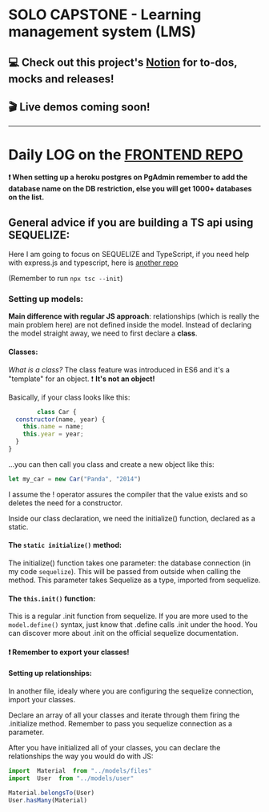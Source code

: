 # SOLO CAPSTONE - Learning management system (LMS)
## :computer: Check out this project's [Notion](https://www.notion.so/lidiakovac/SOLO-CAPSTONE-60bd6b2e4a254a6a8e5025db83966905) for to-dos, mocks and releases! 

## :clapper: Live demos coming soon! 

---

# Daily LOG on the [FRONTEND REPO](https://github.com/LidiaKovac/learning-management-system-FE)

**:exclamation: When setting up a heroku postgres on PgAdmin remember to add the database name on the DB restriction, else you will get 1000+ databases on the list.** 

## General advice if you are building a TS api using SEQUELIZE: 

Here I am going to focus on SEQUELIZE and TypeScript, if you need help with express.js and typescript, here is [another repo](https://github.com/LidiaKovac/to-rain-or-not-to-rain-be)

(Remember to run ```npx tsc --init```)
 
### Setting up models:

**Main difference with regular JS approach**: relationships (which is really the main problem here) are not defined inside the model. 
Instead of declaring the model straight away, we need to first declare a **class**. 

#### Classes: 
*What is a class?* The class feature was introduced in ES6 and it's a "template" for an object. 
:exclamation: **It's not an object!**

Basically, if your class looks like this: 
```js
        class Car {
  constructor(name, year) {
    this.name = name;
    this.year = year;
  }
}
```
...you can then call you class and create a new object like this: 
```js 
let my_car = new Car("Panda", "2014") 
```
I assume the ! operator assures the compiler that the value exists and so deletes the need for a constructor. 

Inside our class declaration, we need the initialize() function, declared as a static. 

#### The ```static initialize()``` method: 

The initialize() function takes one parameter: the database connection (in my code ```sequelize```). This will be passed from outside when calling the method. This parameter takes Sequelize as a type, imported from sequelize.

#### The ```this.init()``` function: 

This is a regular .init function from sequelize. 
If you are more used to the ```model.define()``` syntax, just know that .define calls .init under the hood. You can discover more about .init on the official sequelize documentation. 

#### :exclamation: Remember to export your classes! 

#### Setting up relationships: 

In another file, idealy where you are configuring the sequelize connection, import your classes. 

Declare an array of all your classes and iterate through them firing the .initialize method. Remember to pass you sequelize connection as a parameter. 

After you have initialized all of your classes, you can declare the relationships the way you would do with JS: 

```js 
import  Material  from "../models/files"
import  User  from "../models/user"

Material.belongsTo(User)
User.hasMany(Material)
```


        
